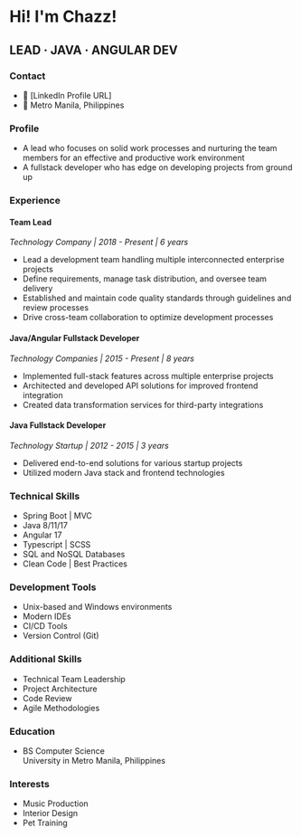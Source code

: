 # Hi! I'm Chazz!
## LEAD · JAVA · ANGULAR DEV

### Contact
- 💼 [LinkedIn Profile URL]
- 📍 Metro Manila, Philippines

### Profile
- A lead who focuses on solid work processes and nurturing the team members for an effective and productive work environment
- A fullstack developer who has edge on developing projects from ground up

### Experience

#### Team Lead
*Technology Company | 2018 - Present | 6 years*
- Lead a development team handling multiple interconnected enterprise projects
- Define requirements, manage task distribution, and oversee team delivery
- Established and maintain code quality standards through guidelines and review processes
- Drive cross-team collaboration to optimize development processes

#### Java/Angular Fullstack Developer
*Technology Companies | 2015 - Present | 8 years*
- Implemented full-stack features across multiple enterprise projects
- Architected and developed API solutions for improved frontend integration
- Created data transformation services for third-party integrations

#### Java Fullstack Developer
*Technology Startup | 2012 - 2015 | 3 years*
- Delivered end-to-end solutions for various startup projects
- Utilized modern Java stack and frontend technologies

### Technical Skills
- Spring Boot | MVC
- Java 8/11/17
- Angular 17
- Typescript | SCSS
- SQL and NoSQL Databases
- Clean Code | Best Practices

### Development Tools
- Unix-based and Windows environments
- Modern IDEs
- CI/CD Tools
- Version Control (Git)

### Additional Skills
- Technical Team Leadership
- Project Architecture
- Code Review
- Agile Methodologies

### Education
- BS Computer Science  
  University in Metro Manila, Philippines

### Interests
- Music Production
- Interior Design
- Pet Training
